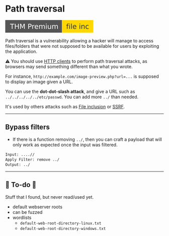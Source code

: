 # Path traversal

[![fileinc](../../../../_badges/thmp/fileinc.svg)](https://tryhackme.com/room/fileinc)

<div class="row row-cols-md-2"><div>

Path traversal is a vulnerability allowing a hacker will manage to access files/folders that were not supposed to be available for users by exploiting the application.

⚠️ You should use [HTTP clients](/cybersecurity/red-team/s2.discovery/index.md#arsenal-) to perform path traversal attacks, as browsers may send something different than what you wrote.

</div><div>

For instance, `http://example.com/image-preview.php?url=...` is supposed to display an image given a URL.

You can use the **dot-dot-slash attack**, and give a URL such as `../../../../../etc/passwd`. You can add more `../` than needed.

It's used by others attacks such as [File inclusion](inclusion.md) or [SSRF](ssrf.md).

</div></div>

<hr class="sep-both">

## Bypass filters

<div class="row row-cols-md-2 mt-4"><div>

* If there is a function removing `../`, then you can craft a payload that will only work as expected once the input was filtered.

```
Input: ....//
Apply Filter: remove ../
Output: ../
```
</div></div>

<hr class="sep-both">

## 👻 To-do 👻

Stuff that I found, but never read/used yet.

<div class="row row-cols-md-2"><div>

* default webserver roots
* can be fuzzed
* wordlists
  * `default-web-root-directory-linux.txt`
  * `default-web-root-directory-windows.txt`
</div><div>
</div></div>
